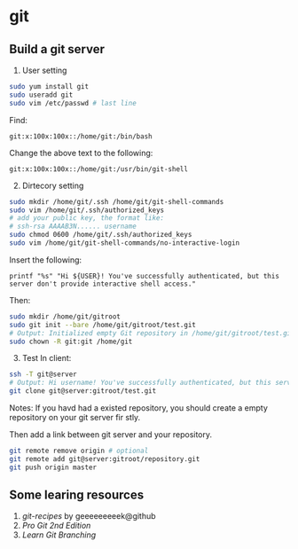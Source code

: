 # git

## Build a git server

1. User setting
```bash
sudo yum install git
sudo useradd git
sudo vim /etc/passwd # last line
```
Find:
```
git:x:100x:100x::/home/git:/bin/bash
```
Change the above text to the following:
```
git:x:100x:100x::/home/git:/usr/bin/git-shell
```

2. Dirtecory setting
```bash
sudo mkdir /home/git/.ssh /home/git/git-shell-commands
sudo vim /home/git/.ssh/authorized_keys
# add your public key, the format like:
# ssh-rsa AAAAB3N...... username
sudo chmod 0600 /home/git/.ssh/authorized_keys
sudo vim /home/git/git-shell-commands/no-interactive-login
```
Insert the following:
```
printf "%s" "Hi ${USER}! You've successfully authenticated, but this server don't provide interactive shell access."
```
Then:
```bash
sudo mkdir /home/git/gitroot
sudo git init --bare /home/git/gitroot/test.git
# Output: Initialized empty Git repository in /home/git/gitroot/test.git/
sudo chown -R git:git /home/git
```

3. Test
In client:
```bash
ssh -T git@server
# Output: Hi username! You've successfully authenticated, but this server don't provide interactive shell access.
git clone git@server:gitroot/test.git
```

Notes:
If you havd had a existed repository, you should create a empty repository on your git server fir
stly.

Then add a link between git server and your repository.

```bash
git remote remove origin # optional
git remote add git@server:gitroot/repository.git
git push origin master
```

## Some learing resources

1. *git-recipes* by geeeeeeeeek@github
2. *Pro Git 2nd Edition*
3. *Learn Git Branching*
